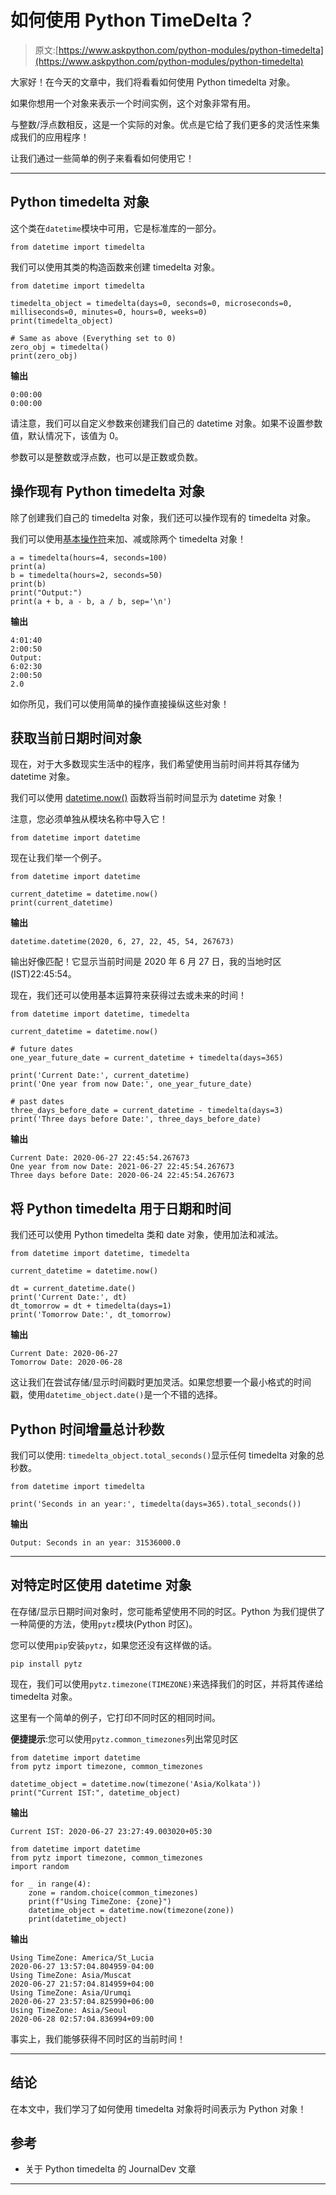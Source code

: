# 如何使用 Python TimeDelta？

> 原文:[https://www.askpython.com/python-modules/python-timedelta](https://www.askpython.com/python-modules/python-timedelta)

大家好！在今天的文章中，我们将看看如何使用 Python timedelta 对象。

如果你想用一个对象来表示一个时间实例，这个对象非常有用。

与整数/浮点数相反，这是一个实际的对象。优点是它给了我们更多的灵活性来集成我们的应用程序！

让我们通过一些简单的例子来看看如何使用它！

* * *

## Python timedelta 对象

这个类在`datetime`模块中可用，它是标准库的一部分。

```
from datetime import timedelta

```

我们可以使用其类的构造函数来创建 timedelta 对象。

```
from datetime import timedelta

timedelta_object = timedelta(days=0, seconds=0, microseconds=0, milliseconds=0, minutes=0, hours=0, weeks=0)
print(timedelta_object)

# Same as above (Everything set to 0)
zero_obj = timedelta()
print(zero_obj)

```

**输出**

```
0:00:00
0:00:00

```

请注意，我们可以自定义参数来创建我们自己的 datetime 对象。如果不设置参数值，默认情况下，该值为 0。

参数可以是整数或浮点数，也可以是正数或负数。

## 操作现有 Python timedelta 对象

除了创建我们自己的 timedelta 对象，我们还可以操作现有的 timedelta 对象。

我们可以使用[基本操作符](https://www.askpython.com/python/python-operators)来加、减或除两个 timedelta 对象！

```
a = timedelta(hours=4, seconds=100)
print(a)
b = timedelta(hours=2, seconds=50)
print(b)
print("Output:")
print(a + b, a - b, a / b, sep='\n')

```

**输出**

```
4:01:40
2:00:50
Output:
6:02:30
2:00:50
2.0

```

如你所见，我们可以使用简单的操作直接操纵这些对象！

## 获取当前日期时间对象

现在，对于大多数现实生活中的程序，我们希望使用当前时间并将其存储为 datetime 对象。

我们可以使用 [datetime.now()](https://www.askpython.com/python/examples/current-date-and-time-in-python) 函数将当前时间显示为 datetime 对象！

注意，您必须单独从模块名称中导入它！

```
from datetime import datetime

```

现在让我们举一个例子。

```
from datetime import datetime

current_datetime = datetime.now()
print(current_datetime)

```

**输出**

```
datetime.datetime(2020, 6, 27, 22, 45, 54, 267673)

```

输出好像匹配！它显示当前时间是 2020 年 6 月 27 日，我的当地时区(IST)22:45:54。

现在，我们还可以使用基本运算符来获得过去或未来的时间！

```
from datetime import datetime, timedelta

current_datetime = datetime.now()

# future dates
one_year_future_date = current_datetime + timedelta(days=365)

print('Current Date:', current_datetime)
print('One year from now Date:', one_year_future_date)

# past dates
three_days_before_date = current_datetime - timedelta(days=3)
print('Three days before Date:', three_days_before_date)

```

**输出**

```
Current Date: 2020-06-27 22:45:54.267673
One year from now Date: 2021-06-27 22:45:54.267673
Three days before Date: 2020-06-24 22:45:54.267673

```

## 将 Python timedelta 用于日期和时间

我们还可以使用 Python timedelta 类和 date 对象，使用加法和减法。

```
from datetime import datetime, timedelta

current_datetime = datetime.now()

dt = current_datetime.date()
print('Current Date:', dt)
dt_tomorrow = dt + timedelta(days=1)
print('Tomorrow Date:', dt_tomorrow)

```

**输出**

```
Current Date: 2020-06-27
Tomorrow Date: 2020-06-28

```

这让我们在尝试存储/显示时间戳时更加灵活。如果您想要一个最小格式的时间戳，使用`datetime_object.date()`是一个不错的选择。

## Python 时间增量总计秒数

我们可以使用:
`timedelta_object.total_seconds()`显示任何 timedelta 对象的总秒数。

```
from datetime import timedelta

print('Seconds in an year:', timedelta(days=365).total_seconds())

```

**输出**

```
Output: Seconds in an year: 31536000.0

```

* * *

## 对特定时区使用 datetime 对象

在存储/显示日期时间对象时，您可能希望使用不同的时区。Python 为我们提供了一种简便的方法，使用`pytz`模块(Python 时区)。

您可以使用`pip`安装`pytz`，如果您还没有这样做的话。

```
pip install pytz

```

现在，我们可以使用`pytz.timezone(TIMEZONE)`来选择我们的时区，并将其传递给 timedelta 对象。

这里有一个简单的例子，它打印不同时区的相同时间。

**便捷提示**:您可以使用`pytz.common_timezones`列出常见时区

```
from datetime import datetime
from pytz import timezone, common_timezones

datetime_object = datetime.now(timezone('Asia/Kolkata'))
print("Current IST:", datetime_object)

```

**输出**

```
Current IST: 2020-06-27 23:27:49.003020+05:30

```

```
from datetime import datetime
from pytz import timezone, common_timezones
import random

for _ in range(4):
    zone = random.choice(common_timezones)
    print(f"Using TimeZone: {zone}")
    datetime_object = datetime.now(timezone(zone))
    print(datetime_object)

```

**输出**

```
Using TimeZone: America/St_Lucia
2020-06-27 13:57:04.804959-04:00
Using TimeZone: Asia/Muscat
2020-06-27 21:57:04.814959+04:00
Using TimeZone: Asia/Urumqi
2020-06-27 23:57:04.825990+06:00
Using TimeZone: Asia/Seoul
2020-06-28 02:57:04.836994+09:00

```

事实上，我们能够获得不同时区的当前时间！

* * *

## 结论

在本文中，我们学习了如何使用 timedelta 对象将时间表示为 Python 对象！

## 参考

*   关于 Python timedelta 的 JournalDev 文章

* * *